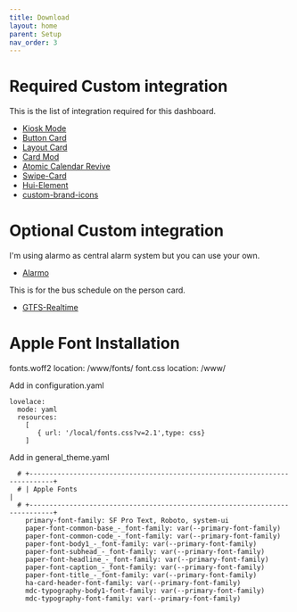 ```yaml
---
title: Download
layout: home
parent: Setup
nav_order: 3
---
```


# Required Custom integration

This is the list of integration required for this dashboard.

* [Kiosk Mode](https://github.com/NemesisRE/kiosk-mode)
* [Button Card](https://github.com/custom-cards/button-card)
* [Layout Card](https://github.com/thomasloven/lovelace-layout-card)
* [Card Mod](https://github.com/thomasloven/lovelace-card-mod)
* [Atomic Calendar Revive](https://github.com/totaldebug/atomic-calendar-revive)
* [Swipe-Card](https://github.com/bramkragten/swipe-card)
* [Hui-Element](https://github.com/thomasloven/lovelace-hui-element)
* [custom-brand-icons](https://github.com/elax46/custom-brand-icons)


# Optional Custom integration 

I'm using alarmo as central alarm system but you can use your own.
* [Alarmo](https://github.com/nielsfaber/alarmo)

This is for the bus schedule on the person card.
* [GTFS-Realtime](https://github.com/zacs/ha-gtfs-rt)

# Apple Font Installation 

fonts.woff2 location: /www/fonts/
font.css location: /www/

Add in configuration.yaml

    lovelace:
      mode: yaml
      resources:
        [
           { url: '/local/fonts.css?v=2.1',type: css}
        ]

Add in general_theme.yaml

      # +----------------------------------------------------------------------------+
      # | Apple Fonts                                                                |
      # +----------------------------------------------------------------------------+
        primary-font-family: SF Pro Text, Roboto, system-ui
        paper-font-common-base_-_font-family: var(--primary-font-family)
        paper-font-common-code_-_font-family: var(--primary-font-family)
        paper-font-body1_-_font-family: var(--primary-font-family)
        paper-font-subhead_-_font-family: var(--primary-font-family)
        paper-font-headline_-_font-family: var(--primary-font-family)
        paper-font-caption_-_font-family: var(--primary-font-family)
        paper-font-title_-_font-family: var(--primary-font-family)
        ha-card-header-font-family: var(--primary-font-family)
        mdc-typography-body1-font-family: var(--primary-font-family)
        mdc-typography-font-family: var(--primary-font-family)  
